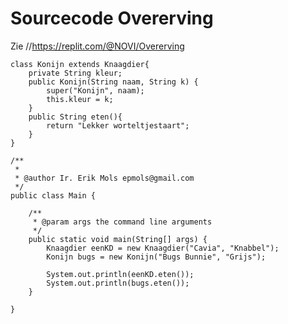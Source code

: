 # Sourcecode Overerving
Zie //https://replit.com/@NOVI/Overerving

    class Konijn extends Knaagdier{
        private String kleur;
        public Konijn(String naam, String k) {
            super("Konijn", naam);
            this.kleur = k;
        }
        public String eten(){
            return "Lekker worteltjestaart";
        }
    }

    /**
     *
     * @author Ir. Erik Mols epmols@gmail.com
     */
    public class Main {
    
        /**
         * @param args the command line arguments
         */
        public static void main(String[] args) {
            Knaagdier eenKD = new Knaagdier("Cavia", "Knabbel");
            Konijn bugs = new Konijn("Bugs Bunnie", "Grijs");
    
            System.out.println(eenKD.eten());
            System.out.println(bugs.eten());
        }
    
    }
